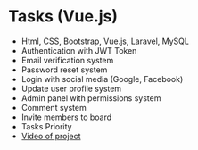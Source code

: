 <div class="tasks">
    <h1>Tasks (Vue.js)</h1>
    <ul>
        <li>Html, CSS, Bootstrap, Vue.js, Laravel, MySQL</li>
        <li>Authentication with JWT Token</li>
        <li>Email verification system</li>
        <li>Password reset system</li>
        <li>Login with social media (Google, Facebook)</li>
        <li>Update user profile system</li>
        <li>Admin panel with permissions system</li>
        <li>Comment system</li>
        <li>Invite members to board</li>
        <li>Tasks Priority</li>
        <li>
            <a href="https://drive.google.com/file/d/1jdxz4hR8ZortTWpuZHUNeR6bpUjAZMTf/view?usp=sharing">Video of project</a>
        </li>
    </ul>
</div>
